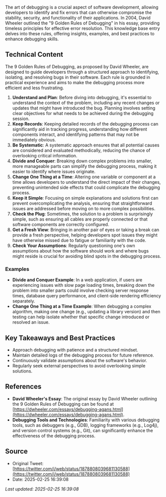 The art of debugging is a crucial aspect of software development, allowing developers to identify and fix errors that can otherwise compromise the stability, security, and functionality of their applications. In 2004, David Wheeler outlined the "9 Golden Rules of Debugging" in his essay, providing timeless principles for effective error resolution. This knowledge base entry delves into these rules, offering insights, examples, and best practices to enhance debugging skills.

## Technical Content
The 9 Golden Rules of Debugging, as proposed by David Wheeler, are designed to guide developers through a structured approach to identifying, isolating, and resolving bugs in their software. Each rule is grounded in practical experience and aims to make the debugging process more efficient and less frustrating.

1. **Understand and Plan**: Before diving into debugging, it's essential to understand the context of the problem, including any recent changes or updates that might have introduced the bug. Planning involves setting clear objectives for what needs to be achieved during the debugging session.
2. **Keep Records**: Keeping detailed records of the debugging process can significantly aid in tracking progress, understanding how different components interact, and identifying patterns that may not be immediately obvious.
3. **Be Systematic**: A systematic approach ensures that all potential causes are considered and evaluated methodically, reducing the chance of overlooking critical information.
4. **Divide and Conquer**: Breaking down complex problems into smaller, more manageable parts can simplify the debugging process, making it easier to identify where issues originate.
5. **Change One Thing at a Time**: Altering one variable or component at a time allows developers to understand the direct impact of their changes, preventing unintended side effects that could complicate the debugging process.
6. **Keep it Simple**: Focusing on simple explanations and solutions first can prevent overcomplicating the analysis, ensuring that straightforward issues are addressed before moving on to more complex possibilities.
7. **Check the Plug**: Sometimes, the solution to a problem is surprisingly simple, such as ensuring all cables are properly connected or that software components are correctly configured.
8. **Get a Fresh View**: Bringing in another pair of eyes or taking a break can provide a fresh perspective, helping developers spot issues they might have otherwise missed due to fatigue or familiarity with the code.
9. **Check Your Assumptions**: Regularly questioning one's own assumptions about how the software should work and where bugs might reside is crucial for avoiding blind spots in the debugging process.

### Examples
- **Divide and Conquer Example**: In a web application, if users are experiencing issues with slow page loading times, breaking down the problem into smaller parts could involve checking server response times, database query performance, and client-side rendering efficiency separately.
- **Change One Thing at a Time Example**: When debugging a complex algorithm, making one change (e.g., updating a library version) and then testing can help isolate whether that specific change introduced or resolved an issue.

## Key Takeaways and Best Practices
- Approach debugging with patience and a structured mindset.
- Maintain detailed logs of the debugging process for future reference.
- Continuously validate assumptions about the software's behavior.
- Regularly seek external perspectives to avoid overlooking simple solutions.

## References
- **David Wheeler's Essay**: The original essay by David Wheeler outlining the 9 Golden Rules of Debugging can be found at [https://dwheeler.com/essays/debugging-agans.html](https://dwheeler.com/essays/debugging-agans.html).
- **Debugging Tools and Technologies**: Familiarity with various debugging tools, such as debuggers (e.g., GDB), logging frameworks (e.g., Log4j), and version control systems (e.g., Git), can significantly enhance the effectiveness of the debugging process.
## Source

- Original Tweet: [https://twitter.com/i/web/status/1878808039681130588](https://twitter.com/i/web/status/1878808039681130588)
- Date: 2025-02-25 16:39:08

*Last updated: 2025-02-25 16:39:08*